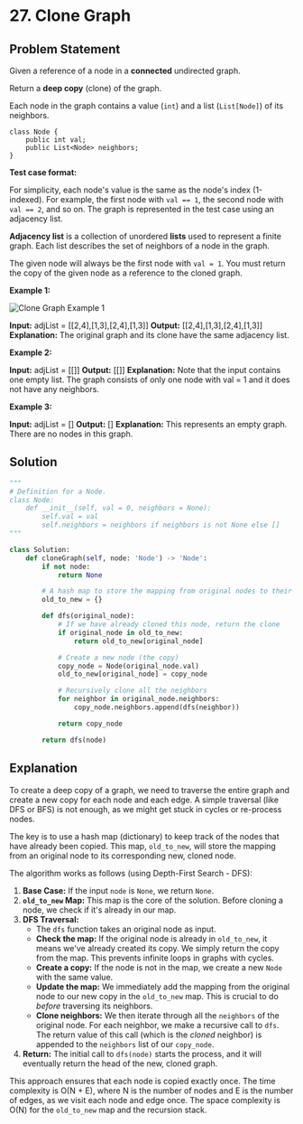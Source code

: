 
# 27. Clone Graph

## Problem Statement

Given a reference of a node in a **connected** undirected graph.

Return a **deep copy** (clone) of the graph.

Each node in the graph contains a value (`int`) and a list (`List[Node]`) of its neighbors.

```
class Node {
    public int val;
    public List<Node> neighbors;
}
```

**Test case format:**

For simplicity, each node's value is the same as the node's index (1-indexed). For example, the first node with `val == 1`, the second node with `val == 2`, and so on. The graph is represented in the test case using an adjacency list.

**Adjacency list** is a collection of unordered **lists** used to represent a finite graph. Each list describes the set of neighbors of a node in the graph.

The given node will always be the first node with `val = 1`. You must return the copy of the given node as a reference to the cloned graph.

**Example 1:**

![Clone Graph Example 1](https://assets.leetcode.com/uploads/2019/11/04/133_clone_graph_question.png)

**Input:** adjList = [[2,4],[1,3],[2,4],[1,3]]
**Output:** [[2,4],[1,3],[2,4],[1,3]]
**Explanation:** The original graph and its clone have the same adjacency list.

**Example 2:**

**Input:** adjList = [[]]
**Output:** [[]]
**Explanation:** Note that the input contains one empty list. The graph consists of only one node with val = 1 and it does not have any neighbors.

**Example 3:**

**Input:** adjList = []
**Output:** []
**Explanation:** This represents an empty graph. There are no nodes in this graph.

## Solution

```python
"""
# Definition for a Node.
class Node:
    def __init__(self, val = 0, neighbors = None):
        self.val = val
        self.neighbors = neighbors if neighbors is not None else []
"""

class Solution:
    def cloneGraph(self, node: 'Node') -> 'Node':
        if not node:
            return None

        # A hash map to store the mapping from original nodes to their copies
        old_to_new = {}

        def dfs(original_node):
            # If we have already cloned this node, return the clone
            if original_node in old_to_new:
                return old_to_new[original_node]

            # Create a new node (the copy)
            copy_node = Node(original_node.val)
            old_to_new[original_node] = copy_node

            # Recursively clone all the neighbors
            for neighbor in original_node.neighbors:
                copy_node.neighbors.append(dfs(neighbor))

            return copy_node

        return dfs(node)

```

## Explanation

To create a deep copy of a graph, we need to traverse the entire graph and create a new copy for each node and each edge. A simple traversal (like DFS or BFS) is not enough, as we might get stuck in cycles or re-process nodes.

The key is to use a hash map (dictionary) to keep track of the nodes that have already been copied. This map, `old_to_new`, will store the mapping from an original node to its corresponding new, cloned node.

The algorithm works as follows (using Depth-First Search - DFS):

1.  **Base Case:** If the input `node` is `None`, we return `None`.
2.  **`old_to_new` Map:** This map is the core of the solution. Before cloning a node, we check if it's already in our map.
3.  **DFS Traversal:**
    -   The `dfs` function takes an original node as input.
    -   **Check the map:** If the original node is already in `old_to_new`, it means we've already created its copy. We simply return the copy from the map. This prevents infinite loops in graphs with cycles.
    -   **Create a copy:** If the node is not in the map, we create a new `Node` with the same value.
    -   **Update the map:** We immediately add the mapping from the original node to our new copy in the `old_to_new` map. This is crucial to do *before* traversing its neighbors.
    -   **Clone neighbors:** We then iterate through all the `neighbors` of the original node. For each neighbor, we make a recursive call to `dfs`. The return value of this call (which is the *cloned* neighbor) is appended to the `neighbors` list of our `copy_node`.
4.  **Return:** The initial call to `dfs(node)` starts the process, and it will eventually return the head of the new, cloned graph.

This approach ensures that each node is copied exactly once. The time complexity is O(N + E), where N is the number of nodes and E is the number of edges, as we visit each node and edge once. The space complexity is O(N) for the `old_to_new` map and the recursion stack.
